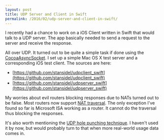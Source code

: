 ```yaml
---
layout: post
title: UDP Server and Client in Swift
permalink: /2016/02/udp-server-and-client-in-swift/
---
```

I recently had a chance to work on a iOS Client written in Swift that would talk to a UDP server. The app basically needed to send a request to the server and receive the response.

All over UDP. It turned out to be quite a simple task if done using the [CocoaAsyncSocket](https://github.com/robbiehanson/CocoaAsyncSocket).
I set up a simple Mac OS X test server and a corresponding iOS test client. The sources are here:

*   [https://github.com/stansidel/udpclient_swift](https://github.com/stansidel/udpclient_swift)
*   [https://github.com/stansidel/udpserver_swift](https://github.com/stansidel/udpserver_swift)

My worries about evil routers blocking responses due to NATs turned out to be false.
Most routers now support [NAT traversal](https://en.wikipedia.org/wiki/NAT_traversal).
The only exception I've found so far is Microsoft ISA working as a router.
It cannot do the traversal thus blocking the responses.

It's also worth mentioning the [UDP hole punching technique](https://en.wikipedia.org/wiki/UDP_hole_punching).
I haven't used it by now, but would probably turn to that when more real-world usage data comes in.